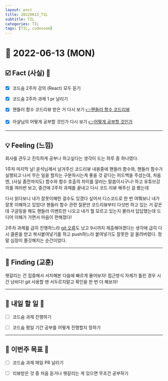 ```yaml
---
layout: post
title: 20220613_TIL
subtitle: TIL
categories: TIL
tags: [TIL, codesoom]
---
```




# 📆 2022-06-13 (MON)


## ☑️ Fact (사실) 📑
- [x] 코드숨 2주차 강의 (React) 모두 듣기
- [x] 코드숨 2주차 과제 1 pr 날리기
- [x] 핸들러 함수 코드리뷰 받은 거 다시 보기 [👉핸들러 함수 코드리뷰](https://yerin512.github.io/javascript/2022/06/13/function.html)
- [x] 아샬님의 어떻게 공부할 것인가 다시 보기 [👉어떻게 공부할 것인가](https://www.youtube.com/watch?v=oFhN3EqrCwc&t=520s)



***




## 💡 Feeling (느낌)

회사를 관두고 진득하게 공부나 하고싶다는 생각이 드는 하루 중 하나였다.

1주차 마지막 날! 윤석님께서 남겨주신 코드리뷰 내용중에 핸들러 함수와, 핸들러 함수가 실행되고 나서 무슨 일을 할지는 구분하시는게 좋을 것 같다는 피드백을 주셨는데,
처음엔, (사실 좀전까지도) 함수와 함수 호출의 차이를 알라는 말씀이시구나! 하고 유튜브강의를 여러번 보고, 중간에 2주차 과제를 끝내고 다시 코드 리뷰 해주신 걸 봤는데

다시 읽다보니 내가 잘못이해한 걸수도 있겠다 싶어서 디스코드로 한 번 여쭤보니 내가 잘못 이해하고 있었다! 핸들러 함수 관련 질문만 코드리뷰부터 다섯번 하고 있는 거 같은데
구글링을 해도 핸들러 이벤트만 나오고 내가 뭘 모르고 있는지 몰라서 답답했는데 드디어 이해가 가면서 마음이 편해졌다!

2주차 과제를 급히 진행하느라 [git 오류](https://code-anthropoid.tistory.com/223)도 났고 9시까지 제출해야겠다는 생각에 급히 다시 클론을 받고 복사붙여넣기를 하고
push하느라 붙여넣기도 잘못한 걸 올려버렸다. 정말 심장이 쫄깃해지는 순간이었다.



***



## 🎯 Finding (교훈)

헷갈리는 건 집중해서 서치해본 다음에 빠르게 물어보자! 접근방식 자체가 틀린 경우 시간 낭비다!
git 사용할 땐 서두르지말고 확인을 한 번 더 해보자!



***



## 🎯 내일 할 일 🎯
- [ ] 코드숨 과제 진행하기
- [ ] 코드숨 평일 기간 공부를 어떻게 진행할지 정하기


***



## 🏁 이번주 목표 🏁
- [ ] 코드숨 과제 매일 PR 날리기
- [ ] 리뷰받은 것 중 처음 듣거나 헷갈리는 게 있으면 무조건 공부하기




